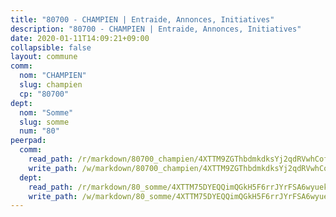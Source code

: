 ```yaml
---
title: "80700 - CHAMPIEN | Entraide, Annonces, Initiatives"
description: "80700 - CHAMPIEN | Entraide, Annonces, Initiatives"
date: 2020-01-11T14:09:21+09:00
collapsible: false
layout: commune
comm:
  nom: "CHAMPIEN"
  slug: champien
  cp: "80700"
dept:
  nom: "Somme"
  slug: somme
  num: "80"
peerpad:
  comm:
    read_path: /r/markdown/80700_champien/4XTTM9ZGThbdmkdksYj2qdRVwhCofvvstmrmiUrUQFEZK2GqZ
    write_path: /w/markdown/80700_champien/4XTTM9ZGThbdmkdksYj2qdRVwhCofvvstmrmiUrUQFEZK2GqZ-K3TgTvgy5kJK6XUCvesywJ8ssSmWud8eZd8kAZzkxbTQeCbcQP8AhgqZAAkbzfxik9yb47rBhQrR8yX7yQXNXzczfSQQYRUW4tzLJZ9TaAtNqigQwXpGSMn6tRTA5i3XXBtALTK1
  dept:
    read_path: /r/markdown/80_somme/4XTTM75DYEQQimQGkH5F6rrJYrFSA6wyuekdgioEx7v45YjSw
    write_path: /w/markdown/80_somme/4XTTM75DYEQQimQGkH5F6rrJYrFSA6wyuekdgioEx7v45YjSw-K3TgTuB1DbUNHuFo9Fhh6JTUriPx8E5izGkmw9RSNTjUtMFPoZhqqp87szE8th3EytWSHGdhUuQUPjam8aJZh1SdH8pL3ibgUbMdNhU17kjAmSa49LMB2GjXvVwDVurE8mgce3XM
---
```


